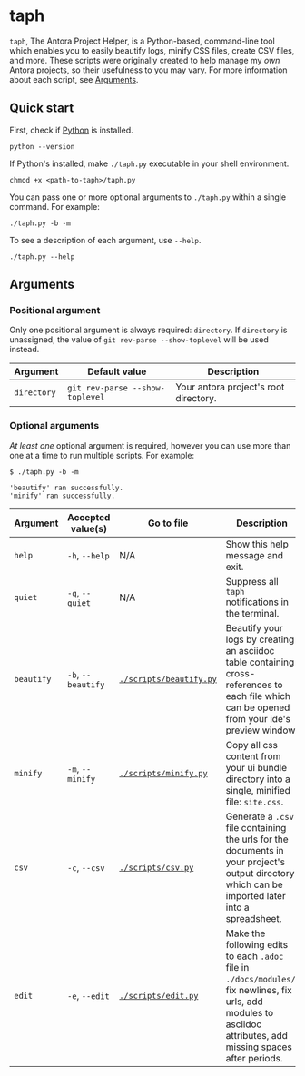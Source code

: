 # taph

`taph`, The Antora Project Helper, is a Python-based, command-line tool which enables you to easily beautify logs, minify CSS files, create CSV files, and more. These scripts were originally created to help manage my _own_ Antora projects, so their usefulness to you may vary. For more information about each script, see [Arguments](#arguments).

## Quick start

First, check if [Python](https://www.python.org/downloads/) is installed.

```plaintext
python --version
```

If Python's installed, make `./taph.py` executable in your shell environment.

```shell
chmod +x <path-to-taph>/taph.py
```

You can pass one or more optional arguments to `./taph.py` within a single command. For example:

```shell
./taph.py -b -m
```

To see a description of each argument, use `--help`.

```shell
./taph.py --help
```

## Arguments

### Positional argument

Only one positional argument is always required: `directory`. If `directory` is unassigned, the value of `git rev-parse --show-toplevel` will be used instead.

| Argument    | Default value                   | Description                           |
|-------------|---------------------------------|---------------------------------------|
| `directory` | `git rev-parse --show-toplevel` | Your antora project's root directory. |

### Optional arguments

_At least one_ optional argument is required, however you can use more than one at a time to run multiple scripts. For example:

```shell
$ ./taph.py -b -m

'beautify' ran successfully.
'minify' ran successfully.
```

| Argument   | Accepted value(s)  | Go to file                                     | Description                                                                                                                                                       |
|------------|--------------------|------------------------------------------------|-------------------------------------------------------------------------------------------------------------------------------------------------------------------|
| `help`     | `-h`, `--help`     | N/A                                            | Show this help message and exit.                                                                                                                                  |
| `quiet`    | `-q`, `--quiet`    | N/A                                            | Suppress all `taph` notifications in the terminal.                                                                                                                |
| `beautify` | `-b`, `--beautify` | [`./scripts/beautify.py`](scripts/beautify.py) | Beautify your logs by creating an asciidoc table containing cross-references to each file which can be opened from your ide's preview window.                     |
| `minify`   | `-m`, `--minify`   | [`./scripts/minify.py`](scripts/minify.py)     | Copy all css content from your ui bundle directory into a single, minified file: `site.css`.                                                                      |
| `csv`      | `-c`, `--csv`      | [`./scripts/csv.py`](scripts/csv.py)           | Generate a `.csv` file containing the urls for the documents in your project's output directory which can be imported later into a spreadsheet.                   |
| `edit`     | `-e`, `--edit`     | [`./scripts/edit.py`](scripts/edit.py)         | Make the following edits to each `.adoc` file in `./docs/modules/`: fix newlines, fix urls, add modules to asciidoc attributes, add missing spaces after periods. |
